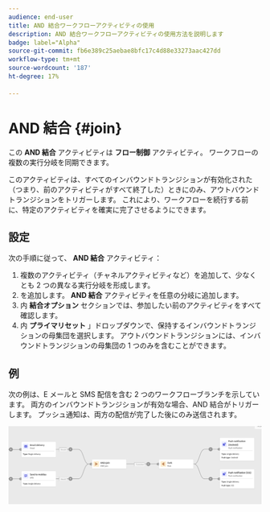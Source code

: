 ```yaml
---
audience: end-user
title: AND 結合ワークフローアクティビティの使用
description: AND 結合ワークフローアクティビティの使用方法を説明します
badge: label="Alpha"
source-git-commit: fb6e389c25aebae8bfc17c4d88e33273aac427dd
workflow-type: tm+mt
source-wordcount: '187'
ht-degree: 17%

---
```



# AND 結合 {#join}

この **AND 結合** アクティビティは **フロー制御** アクティビティ。 ワークフローの複数の実行分岐を同期できます。

このアクティビティは、すべてのインバウンドトランジションが有効化された（つまり、前のアクティビティがすべて終了した）ときにのみ、アウトバウンドトランジションをトリガーします。 これにより、ワークフローを続行する前に、特定のアクティビティを確実に完了させるようにできます。

## 設定

次の手順に従って、 **AND 結合** アクティビティ：

1. 複数のアクティビティ（チャネルアクティビティなど）を追加して、少なくとも 2 つの異なる実行分岐を形成します。
1. を追加します。 **AND 結合** アクティビティを任意の分岐に追加します。
1. 内 **結合オプション** セクションでは、参加したい前のアクティビティをすべて確認します。
1. 内 **プライマリセット** 」ドロップダウンで、保持するインバウンドトランジションの母集団を選択します。 アウトバウンドトランジションには、インバウンドトランジションの母集団の 1 つのみを含むことができます。

## 例

次の例は、E メールと SMS 配信を含む 2 つのワークフローブランチを示しています。 両方のインバウンドトランジションが有効な場合、AND 結合がトリガーします。 プッシュ通知は、両方の配信が完了した後にのみ送信されます。

![](../assets/workflow-andjoin-example.png)
